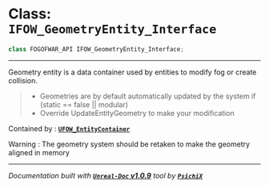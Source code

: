 # **Class: `IFOW_GeometryEntity_Interface`**

```cpp
class FOGOFWAR_API IFOW_GeometryEntity_Interface;
```

---

Geometry entity is a data container used by entities to modify fog or create collision.
> - Geometries are by default automatically updated by the system if (static == false || modular)
> - Override UpdateEntityGeometry to make your modification

Contained by : [**`UFOW_EntityContainer`**](/reference/classes/UFOW_EntityContainer.md)

Warning : The geometry system should be retaken to make the geometry aligned in memory


---
_Documentation built with [**`Unreal-Doc` v1.0.9**](https://github.com/PsichiX/unreal-doc) tool by [**`PsichiX`**](https://github.com/PsichiX)_